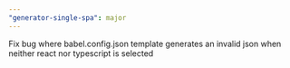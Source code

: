 ```yaml
---
"generator-single-spa": major
---
```


Fix bug where babel.config.json template generates an invalid json when neither react nor typescript is selected
